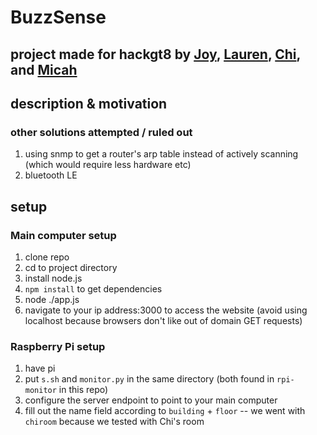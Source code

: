 # BuzzSense
## project made for hackgt8 by [Joy](https://github.com/joywying), [Lauren](https://github.com/Laireen), [Chi](https://github.com/udejiofor-chidobem), and [Micah](https://github.com/mielwyn)

## description & motivation

### other solutions attempted / ruled out

1. using snmp to get a router's arp table instead of actively scanning (which would require less hardware etc)
2. bluetooth LE

## setup
### Main computer setup
1. clone repo
2. cd to project directory
3. install node.js
4. `npm install` to get dependencies
5. node ./app.js
6. navigate to your ip address:3000 to access the website (avoid using localhost because browsers don't like out of domain GET requests)

### Raspberry Pi setup
1. have pi
2. put `s.sh` and `monitor.py` in the same directory (both found in `rpi-monitor` in this repo)
3. configure the server endpoint to point to your main computer
4. fill out the name field according to `building` + `floor` -- we went with `chiroom` because we tested with Chi's room
